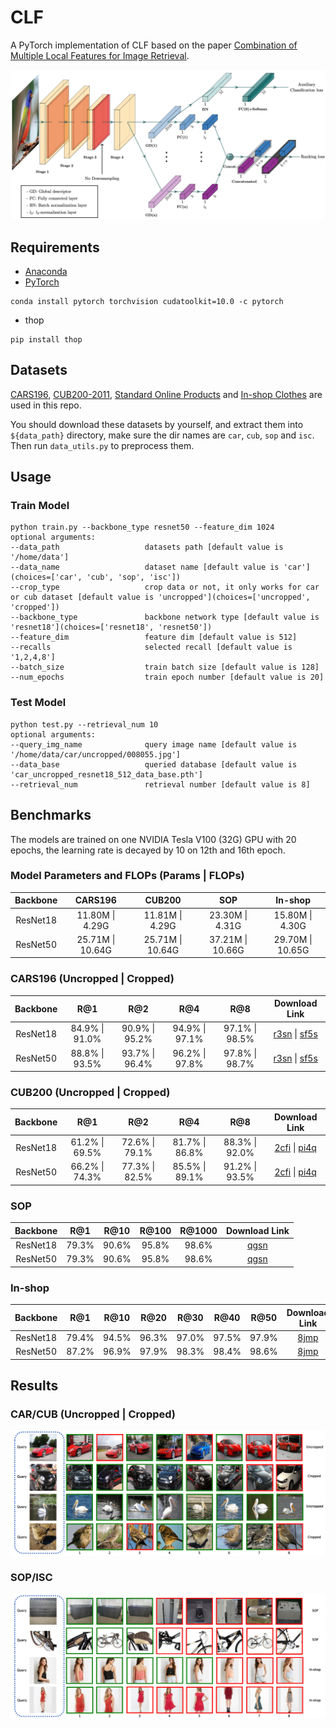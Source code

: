 # CLF
A PyTorch implementation of CLF based on the paper [Combination of Multiple Local Features for Image Retrieval]().

![Network Architecture](results/structure.png)

## Requirements
- [Anaconda](https://www.anaconda.com/download/)
- [PyTorch](https://pytorch.org)
```
conda install pytorch torchvision cudatoolkit=10.0 -c pytorch
```
- thop
```
pip install thop
```

## Datasets
[CARS196](http://ai.stanford.edu/~jkrause/cars/car_dataset.html), [CUB200-2011](http://www.vision.caltech.edu/visipedia/CUB-200-2011.html), 
[Standard Online Products](http://cvgl.stanford.edu/projects/lifted_struct/) and 
[In-shop Clothes](http://mmlab.ie.cuhk.edu.hk/projects/DeepFashion/InShopRetrieval.html) are used in this repo.

You should download these datasets by yourself, and extract them into `${data_path}` directory, make sure the dir names are 
`car`, `cub`, `sop` and `isc`. Then run `data_utils.py` to preprocess them.

## Usage
### Train Model
```
python train.py --backbone_type resnet50 --feature_dim 1024
optional arguments:
--data_path                   datasets path [default value is '/home/data']
--data_name                   dataset name [default value is 'car'](choices=['car', 'cub', 'sop', 'isc'])
--crop_type                   crop data or not, it only works for car or cub dataset [default value is 'uncropped'](choices=['uncropped', 'cropped'])
--backbone_type               backbone network type [default value is 'resnet18'](choices=['resnet18', 'resnet50'])
--feature_dim                 feature dim [default value is 512]
--recalls                     selected recall [default value is '1,2,4,8']
--batch_size                  train batch size [default value is 128]
--num_epochs                  train epoch number [default value is 20]
```

### Test Model
```
python test.py --retrieval_num 10
optional arguments:
--query_img_name              query image name [default value is '/home/data/car/uncropped/008055.jpg']
--data_base                   queried database [default value is 'car_uncropped_resnet18_512_data_base.pth']
--retrieval_num               retrieval number [default value is 8]
```

## Benchmarks
The models are trained on one NVIDIA Tesla V100 (32G) GPU with 20 epochs, 
the learning rate is decayed by 10 on 12th and 16th epoch.

### Model Parameters and FLOPs (Params | FLOPs)
<table>
  <thead>
    <tr>
      <th>Backbone</th>
      <th>CARS196</th>
      <th>CUB200</th>
      <th>SOP</th>
      <th>In-shop</th>
    </tr>
  </thead>
  <tbody>
    <tr>
      <td align="center">ResNet18</td>
      <td align="center">11.80M | 4.29G</td>
      <td align="center">11.81M | 4.29G</td>
      <td align="center">23.30M | 4.31G</td>
      <td align="center">15.80M | 4.30G</td>
    </tr>
    <tr>
      <td align="center">ResNet50</td>
      <td align="center">25.71M | 10.64G</td>
      <td align="center">25.71M | 10.64G</td>
      <td align="center">37.21M | 10.66G</td>
      <td align="center">29.70M | 10.65G</td>
    </tr>
  </tbody>
</table>

### CARS196 (Uncropped | Cropped)
<table>
  <thead>
    <tr>
      <th>Backbone</th>
      <th>R@1</th>
      <th>R@2</th>
      <th>R@4</th>
      <th>R@8</th>
      <th>Download Link</th>
    </tr>
  </thead>
  <tbody>
    <tr>
      <td align="center">ResNet18</td>
      <td align="center">84.9% | 91.0%</td>
      <td align="center">90.9% | 95.2%</td>
      <td align="center">94.9% | 97.1%</td>
      <td align="center">97.1% | 98.5%</td>
      <td align="center"><a href="https://pan.baidu.com/s/1W3-QKVe5HpCAHJTgxI1M5Q">r3sn</a> | <a href="https://pan.baidu.com/s/171Wqa-1TNquzedjlFhaYGg">sf5s</a></td>
    </tr>
    <tr>
      <td align="center">ResNet50</td>
      <td align="center">88.8% | 93.5%</td>
      <td align="center">93.7% | 96.4%</td>
      <td align="center">96.2% | 97.8%</td>
      <td align="center">97.8% | 98.7%</td>
      <td align="center"><a href="https://pan.baidu.com/s/1W3-QKVe5HpCAHJTgxI1M5Q">r3sn</a> | <a href="https://pan.baidu.com/s/171Wqa-1TNquzedjlFhaYGg">sf5s</a></td>
    </tr>
  </tbody>
</table>

### CUB200 (Uncropped | Cropped)
<table>
  <thead>
    <tr>
      <th>Backbone</th>
      <th>R@1</th>
      <th>R@2</th>
      <th>R@4</th>
      <th>R@8</th>
      <th>Download Link</th>
    </tr>
  </thead>
  <tbody>
    <tr>
      <td align="center">ResNet18</td>
      <td align="center">61.2% | 69.5%</td>
      <td align="center">72.6% | 79.1%</td>
      <td align="center">81.7% | 86.8%</td>
      <td align="center">88.3% | 92.0%</td>
      <td align="center"><a href="https://pan.baidu.com/s/1_Ij-bYHZC31cxEWUnYwqwQ">2cfi</a> | <a href="https://pan.baidu.com/s/1deaYb2RWHikztHHsbJyuNw">pi4q</a></td>
    </tr>
    <tr>
      <td align="center">ResNet50</td>
      <td align="center">66.2% | 74.3%</td>
      <td align="center">77.3% | 82.5%</td>
      <td align="center">85.5% | 89.1%</td>
      <td align="center">91.2% | 93.5%</td>
      <td align="center"><a href="https://pan.baidu.com/s/1_Ij-bYHZC31cxEWUnYwqwQ">2cfi</a> | <a href="https://pan.baidu.com/s/1deaYb2RWHikztHHsbJyuNw">pi4q</a></td>
    </tr>
  </tbody>
</table>

### SOP
<table>
  <thead>
    <tr>
      <th>Backbone</th>
      <th>R@1</th>
      <th>R@10</th>
      <th>R@100</th>
      <th>R@1000</th>
      <th>Download Link</th>
    </tr>
  </thead>
  <tbody>
    <tr>
      <td align="center">ResNet18</td>
      <td align="center">79.3%</td>
      <td align="center">90.6%</td>
      <td align="center">95.8%</td>
      <td align="center">98.6%</td>
      <td align="center"><a href="https://pan.baidu.com/s/17I2nQMK5XBXL1XhiZ2elAg">qgsn</a></td>
    </tr>
    <tr>
      <td align="center">ResNet50</td>
      <td align="center">79.3%</td>
      <td align="center">90.6%</td>
      <td align="center">95.8%</td>
      <td align="center">98.6%</td>
      <td align="center"><a href="https://pan.baidu.com/s/17I2nQMK5XBXL1XhiZ2elAg">qgsn</a></td>
    </tr>
  </tbody>
</table>

### In-shop
<table>
  <thead>
    <tr>
      <th>Backbone</th>
      <th>R@1</th>
      <th>R@10</th>
      <th>R@20</th>
      <th>R@30</th>
      <th>R@40</th>
      <th>R@50</th>
      <th>Download Link</th>
    </tr>
  </thead>
  <tbody>
    <tr>
      <td align="center">ResNet18</td>
      <td align="center">79.4%</td>
      <td align="center">94.5%</td>
      <td align="center">96.3%</td>
      <td align="center">97.0%</td>
      <td align="center">97.5%</td>
      <td align="center">97.9%</td>
      <td align="center"><a href="https://pan.baidu.com/s/10Ow0JhXzRcPVsv5-j14ZjQ">8jmp</a></td>
    </tr>
    <tr>
      <td align="center">ResNet50</td>
      <td align="center">87.2%</td>
      <td align="center">96.9%</td>
      <td align="center">97.9%</td>
      <td align="center">98.3%</td>
      <td align="center">98.4%</td>
      <td align="center">98.6%</td>
      <td align="center"><a href="https://pan.baidu.com/s/10Ow0JhXzRcPVsv5-j14ZjQ">8jmp</a></td>
    </tr>
  </tbody>
</table>

## Results

### CAR/CUB (Uncropped | Cropped)

![CAR/CUB](results/car_cub.png)

### SOP/ISC

![SOP/ISC](results/sop_isc.png)